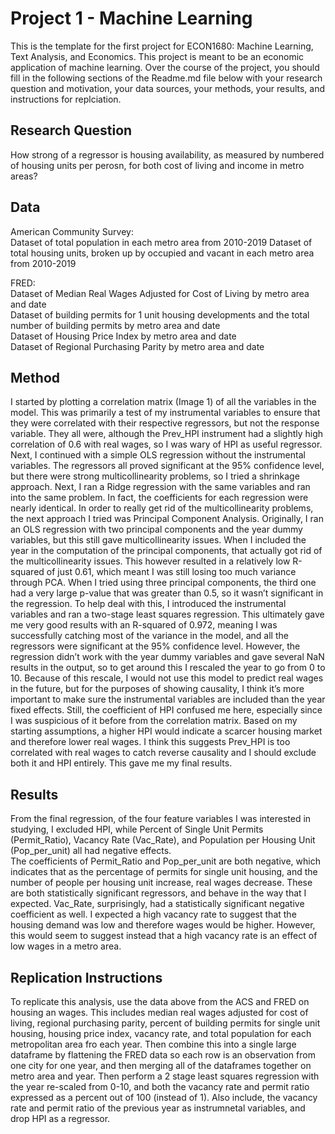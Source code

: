 # Project 1 - Machine Learning
This is the template for the first project for ECON1680: Machine Learning, Text Analysis, and Economics. This project is meant to be an economic application of machine learning. Over the course of the project, you should fill in the following sections of the Readme.md file below with your research question and motivation, your data sources, your methods, your results, and instructions for replciation. 

## Research Question  
How strong of a regressor is housing availability, as measured by numbered of housing units per perosn, for both cost of living and income in metro areas?

## Data  
American Community Survey:  
 Dataset of total population in each metro area from 2010-2019
 Dataset of total housing units, broken up by occupied and vacant in each metro area from 2010-2019
  
FRED:  
  Dataset of Median Real Wages Adjusted for Cost of Living by metro area and date  
  Dataset of building permits for 1 unit housing developments and the total number of building permits by metro area and date   
  Dataset of Housing Price Index by metro area and date  
  Dataset of Regional Purchasing Parity by metro area and date  
  
## Method
I started by plotting a correlation matrix (Image 1) of all the variables in the model. This was primarily a test of my instrumental variables to ensure that they were correlated with their respective regressors, but not the response variable. They all were, although the Prev_HPI instrument had a slightly high correlation of 0.6 with real wages, so I was wary of HPI as useful regressor.
	Next, I continued with a simple OLS regression without the instrumental variables. The regressors all proved significant at the 95% confidence level, but there were strong multicollinearity problems, so I tried a shrinkage approach. 
	Next, I ran a Ridge regression with the same variables and ran into the same problem. In fact, the coefficients for each regression were nearly identical. In order to really get rid of the multicollinearity problems, the next approach I tried was Principal Component Analysis.
	Originally, I ran an OLS regression with two principal components and the year dummy variables, but this still gave multicollinearity issues. When I included the year in the computation of the principal components, that actually got rid of the multicollinearity issues. This however resulted in a relatively low R-squared of just 0.61, which meant I was still losing too much variance through PCA. When I tried using three principal components, the third one had a very large p-value that was greater than 0.5, so it wasn’t significant in the regression. 
	To help deal with this, I introduced the instrumental variables and ran a two-stage least squares regression. This ultimately gave me very good results with an R-squared of 0.972, meaning I was successfully catching most of the variance in the model, and all the regressors were significant at the 95% confidence level. However, the regression didn’t work with the year dummy variables and gave several NaN results in the output, so to get around this I rescaled the year to go from 0 to 10. Because of this rescale, I would not use this model to predict real wages in the future, but for the purposes of showing causality, I think it’s more important to make sure the instrumental variables are included than the year fixed effects.
	Still, the coefficient of HPI confused me here, especially since I was suspicious of it before from the correlation matrix. Based on my starting assumptions, a higher HPI would indicate a scarcer housing market and therefore lower real wages. I think this suggests Prev_HPI is too correlated with real wages to catch reverse causality and I should exclude both it and HPI entirely. This gave me my final results.



## Results
From the final regression, of the four feature variables I was interested in studying, I excluded HPI, while Percent of Single Unit Permits (Permit_Ratio), Vacancy Rate (Vac_Rate), and Population per Housing Unit (Pop_per_unit) all had negative effects.  
	The coefficients of Permit_Ratio and Pop_per_unit are both negative, which indicates that as the percentage of permits for single unit housing, and the number of people per housing unit increase, real wages decrease. These are both statistically significant regressors, and behave in the way that I expected.
	Vac_Rate, surprisingly, had a statistically significant negative coefficient as well. I expected a high vacancy rate to suggest that the housing demand was low and therefore wages would be higher. However, this would seem to suggest instead that a high vacancy rate is an effect of low wages in a metro area. 


## Replication Instructions
To replicate this analysis, use the data above from the ACS and FRED on housing an wages. This includes median real wages adjusted for cost of living, regional purchasing parity, percent of building permits for single unit housing, housing price index, vacancy rate, and total population for each metropolitan area fro each year. Then combine this into a single large dataframe by flattening the FRED data so each row is an observation from one city for one year, and then merging all of the dataframes together on metro area and year. Then perform a 2 stage least squares regression with the year re-scaled from 0-10, and both the vacancy rate and permit ratio expressed as a percent out of 100 (instead of 1). Also include, the vacancy rate and permit ratio of the previous year as instrumnetal variables, and drop HPI as a regressor.
